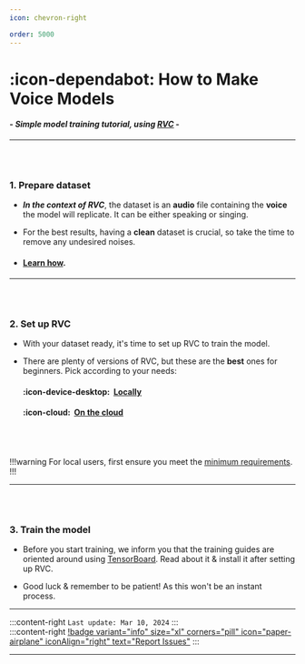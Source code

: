 ```yaml
---
icon: chevron-right

order: 5000
---
```


# :icon-dependabot:  How to Make Voice Models


#### - *Simple model training tutorial, using <u>[RVC](https://docs.aihub.gg/essentials/whats-rvc/)</u>* -
***
###### ‎ 
### 1. Prepare dataset
- ***In the context of RVC***, the dataset is an **audio** file containing the **voice** the model will replicate. It can be either speaking or singing.

- For the best results, having a **clean** dataset is crucial, so take the time to remove any undesired noises.
       
- #### <u>[Learn how</u>](https://docs.aihub.gg/rvc/resources/dataset-isolation/).
***
###### ‎ 
### 2. Set up RVC
- With your dataset ready, it's time to set up RVC to train the model.   

- There are plenty of versions of RVC, but these are the **best** ones for beginners. Pick according to your needs:

    #### :icon-device-desktop: ‎ <u>[Locally](https://docs.aihub.gg/rvc/local/mainline/)</u>

    #### :icon-cloud: ‎ <u>[On the cloud](https://docs.aihub.gg/rvc/cloud/applio-colab/)</u>
###### ‎
!!!warning
For local users, first ensure you meet the <u>[minimum requirements](https://docs.aihub.gg/essentials/whats-rvc/#what-are-the-requirements-for-rvc-locally)</u>.
!!!
***
###### ‎ 
### 3. Train the model
- Before you start training, we inform you that the training guides are oriented around using <u>[TensorBoard](https://docs.aihub.gg/rvc/resources/training/#tensorboard)</u>. Read about it & install it after setting up RVC.

- Good luck & remember to be patient! As this won't be an instant process.

***
:::content-right
``Last update: Mar 10, 2024``
:::
‎  
:::content-right
[!badge variant="info" size="xl" corners="pill" icon="paper-airplane" iconAlign="right" text="Report Issues"](https://docs.aihub.gg/contributions/)
::: 
‎  
***
